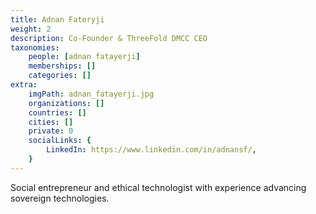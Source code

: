 ```yaml
---
title: Adnan Fateryji
weight: 2
description: Co-Founder & ThreeFold DMCC CEO
taxonomies:
    people: [adnan fatayerji]
    memberships: []
    categories: []
extra:
    imgPath: adnan_fatayerji.jpg
    organizations: []
    countries: []
    cities: []
    private: 0
    socialLinks: {
        LinkedIn: https://www.linkedin.com/in/adnansf/,
    }
---
```


Social entrepreneur and ethical technologist with experience advancing sovereign technologies.